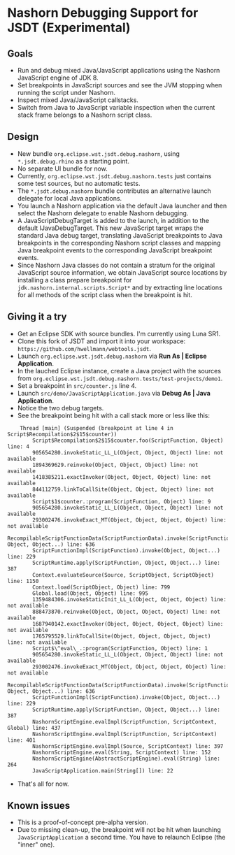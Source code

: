 Nashorn Debugging Support for JSDT (Experimental)
===================================================

Goals
-----

* Run and debug mixed Java/JavaScript applications using the Nashorn JavaScript engine of JDK 8.
* Set breakpoints in JavaScript sources and see the JVM stopping when running the script under Nashorn.
* Inspect mixed Java/JavaScript callstacks.
* Switch from Java to JavaScript variable inspection when the current stack frame belongs to a Nashorn script class.

Design
------

* New bundle `org.eclipse.wst.jsdt.debug.nashorn`, using `*.jsdt.debug.rhino` as a starting point.
* No separate UI bundle for now.
* Currently, `org.eclipse.wst.jsdt.debug.nashorn.tests` just contains some test sources, but no automatic tests.
* The `*.jsdt.debug.nashorn` bundle contributes an alternative launch delegate for local Java applications.
* You launch a Nashorn application via the default Java launcher and then select the Nashorn delegate to enable Nashorn debugging.
* A JavaScriptDebugTarget is added to the launch, in addition to the default IJavaDebugTarget. This new JavaScript target wraps the standard Java debug target, translating JavaScript breakpoints to Java breakpoints in the corresponding Nashorn script classes and mapping Java breakpoint events to the corresponding JavaScript breakpoint events.
* Since Nashorn Java classes do not contain a stratum for the original JavaScript source information, we obtain JavaScript source locations by installing a class prepare breakpoint for `jdk.nashorn.internal.scripts.Script*` and by extracting line locations for all methods of the script class when the breakpoint is hit.


Giving it a try
---------------

* Get an Eclipse SDK with source bundles. I'm currently using Luna SR1.
* Clone this fork of JSDT and import it into your workspace: `https://github.com/hwellmann/webtools.jsdt`.
* Launch `org.eclipse.wst.jsdt.debug.nashorn` via **Run As | Eclipse Application**.
* In the lauched Eclipse instance, create a Java project with the sources from `org.eclipse.wst.jsdt.debug.nashorn.tests/test-projects/demo1`.
* Set a breakpoint in `src/counter.js` line 4.
* Launch `src/demo/JavaScriptApplication.java` via **Debug As | Java Application**.
* Notice the two debug targets.
* See the breakpoint being hit with a call stack more or less like this:

````
    Thread [main] (Suspended (breakpoint at line 4 in Script$Recompilation$2$15$counter))       
        Script$Recompilation$2$15$counter.foo(ScriptFunction, Object) line: 4   
        905654280.invokeStatic_LL_L(Object, Object, Object) line: not available 
        1894369629.reinvoke(Object, Object, Object) line: not available 
        1418385211.exactInvoker(Object, Object, Object) line: not available     
        844112759.linkToCallSite(Object, Object, Object) line: not available    
        Script$1$counter.:program(ScriptFunction, Object) line: 9       
        905654280.invokeStatic_LL_L(Object, Object, Object) line: not available 
        293002476.invokeExact_MT(Object, Object, Object, Object) line: not available    
        RecompilableScriptFunctionData(ScriptFunctionData).invoke(ScriptFunction, Object, Object...) line: 636  
        ScriptFunctionImpl(ScriptFunction).invoke(Object, Object...) line: 229  
        ScriptRuntime.apply(ScriptFunction, Object, Object...) line: 387        
        Context.evaluateSource(Source, ScriptObject, ScriptObject) line: 1150   
        Context.load(ScriptObject, Object) line: 799    
        Global.load(Object, Object) line: 995   
        1359484306.invokeStaticInit_LL_L(Object, Object, Object) line: not available    
        888473870.reinvoke(Object, Object, Object, Object) line: not available  
        1687940142.exactInvoker(Object, Object, Object, Object) line: not available     
        1765795529.linkToCallSite(Object, Object, Object, Object) line: not available   
        Script$\^eval\_.:program(ScriptFunction, Object) line: 1        
        905654280.invokeStatic_LL_L(Object, Object, Object) line: not available 
        293002476.invokeExact_MT(Object, Object, Object, Object) line: not available    
        RecompilableScriptFunctionData(ScriptFunctionData).invoke(ScriptFunction, Object, Object...) line: 636  
        ScriptFunctionImpl(ScriptFunction).invoke(Object, Object...) line: 229  
        ScriptRuntime.apply(ScriptFunction, Object, Object...) line: 387        
        NashornScriptEngine.evalImpl(ScriptFunction, ScriptContext, Global) line: 437   
        NashornScriptEngine.evalImpl(ScriptFunction, ScriptContext) line: 401   
        NashornScriptEngine.evalImpl(Source, ScriptContext) line: 397   
        NashornScriptEngine.eval(String, ScriptContext) line: 152       
        NashornScriptEngine(AbstractScriptEngine).eval(String) line: 264        
        JavaScriptApplication.main(String[]) line: 22   
````
* That's all for now.

Known issues
------------
* This is a proof-of-concept pre-alpha version.
* Due to missing clean-up, the breakpoint will not be hit when launching `JavaScriptApplication` a second time. You have to relaunch Eclipse (the "inner" one). 
       
